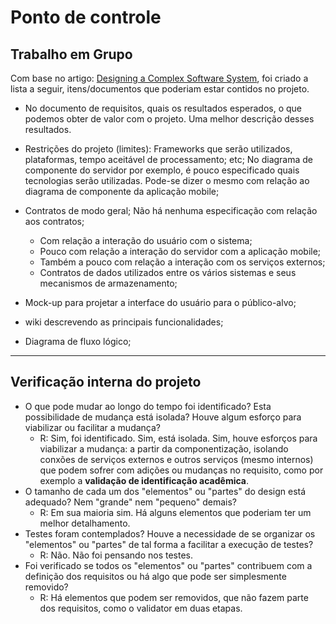 # Ponto de controle

## Trabalho em Grupo

Com base no artigo: [Designing a Complex Software System](https://betterprogramming.pub/designing-a-complex-software-system-720897671b6a), foi criado a lista a seguir, itens/documentos que poderiam estar contidos no projeto.

- No documento de requisitos, quais os resultados esperados, o que podemos obter de valor com o projeto. Uma melhor descrição desses resultados.

- Restrições do projeto (limites): Frameworks que serão utilizados, plataformas, tempo aceitável de processamento; etc; No diagrama de componente do servidor por exemplo, é pouco especificado quais tecnologias serão utilizadas. Pode-se dizer o mesmo com relação ao diagrama de componente da aplicação mobile;

- Contratos de modo geral; Não há nenhuma especificação com relação aos contratos;
    - Com relação a interação do usuário com o sistema;
    - Pouco com relação a interação do servidor com a aplicação mobile;
    - Também a pouco com relação a interação com os serviços externos;
    - Contratos de dados utilizados entre os vários sistemas e seus mecanismos de armazenamento;

- Mock-up para projetar a interface do usuário para o público-alvo;

- wiki descrevendo as principais funcionalidades;

- Diagrama de fluxo lógico;

---

## Verificação interna do projeto

- O que pode mudar ao longo do tempo foi identificado? Esta possibilidade de mudança está isolada? Houve algum esforço para viabilizar ou facilitar a mudança?
    - R: Sim, foi identificado. Sim, está isolada. Sim, houve esforços para viabilizar a mudança: a partir da componentização, isolando conxões de serviços externos e outros serviços (mesmo internos) que podem sofrer com adições ou mudanças no requisito, como por exemplo a **validação de identificação acadêmica**.
- O tamanho de cada um dos "elementos" ou "partes" do design está adequado? Nem "grande" nem "pequeno" demais?
    - R: Em sua maioria sim. Há alguns elementos que poderiam ter um melhor detalhamento.
- Testes foram contemplados? Houve a necessidade de se organizar os "elementos" ou "partes" de tal forma a facilitar a execução de testes?
    - R: Não. Não foi pensando nos testes.
- Foi verificado se todos os "elementos" ou "partes" contribuem com a definição dos requisitos ou há algo que pode ser simplesmente removido?
    - R: Há elementos que podem ser removidos, que não fazem parte dos requisitos, como o validator em duas etapas.
